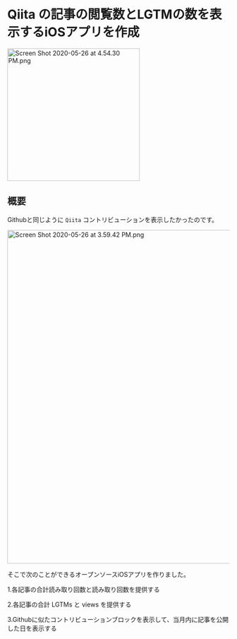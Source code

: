 # Qiita の記事の閲覧数とLGTMの数を表示するiOSアプリを作成

<img width="300" alt="Screen Shot 2020-05-26 at 4.54.30 PM.png" src="https://qiita-image-store.s3.ap-northeast-1.amazonaws.com/0/635330/a0ca2ad9-18a0-a163-d972-41ee25e259ac.png">

## 概要

Githubと同じように `Qiita` コントリビューションを表示したかったのです。

<img width="755" alt="Screen Shot 2020-05-26 at 3.59.42 PM.png" src="https://qiita-image-store.s3.ap-northeast-1.amazonaws.com/0/635330/9cb8653f-67da-937b-b002-1b275ba438e7.png">

そこで次のことができるオープンソースiOSアプリを作りました。

1.各記事の合計読み取り回数と読み取り回数を提供する

2.各記事の合計 LGTMs と views を提供する

3.Githubに似たコントリビューションブロックを表示して、当月内に記事を公開した日を表示する
